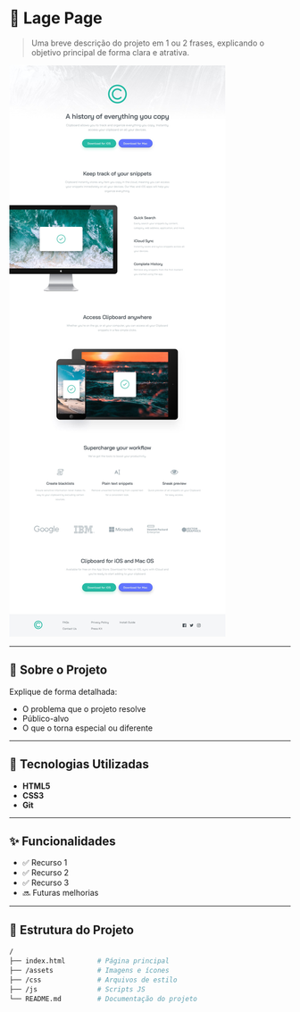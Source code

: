 # 📌 Lage Page

> Uma breve descrição do projeto em 1 ou 2 frases, explicando o objetivo principal de forma clara e atrativa.

![Banner ou Logo do Projeto](./designers/desktop-design.jpg) <!-- opcional -->

---

## 📌 Sobre o Projeto
Explique de forma detalhada:
- O problema que o projeto resolve
- Público-alvo
- O que o torna especial ou diferente

---

## 🚀 Tecnologias Utilizadas
- **HTML5**
- **CSS3**
- **Git**

---

## ✨ Funcionalidades
- ✅ Recurso 1
- ✅ Recurso 2
- ✅ Recurso 3
- 🔜 Futuras melhorias

---

## 📂 Estrutura do Projeto
```bash
/
├── index.html        # Página principal
├── /assets           # Imagens e ícones
├── /css              # Arquivos de estilo
├── /js               # Scripts JS
└── README.md         # Documentação do projeto
